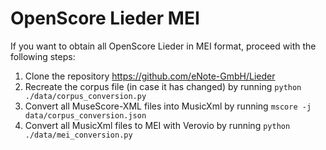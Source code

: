 # OpenScore Lieder MEI

If you want to obtain all OpenScore Lieder in MEI format, proceed with the following steps: 

1. Clone the repository https://github.com/eNote-GmbH/Lieder
2. Recreate the corpus file (in case it has changed) by running `python ./data/corpus_conversion.py`
3. Convert all MuseScore-XML files into MusicXml by running `mscore -j data/corpus_conversion.json` 
4. Convert all MusicXml files to MEI with Verovio by running `python ./data/mei_conversion.py`